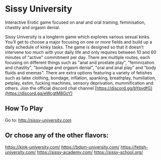# Sissy University
Interactive Erotic game focused on anal and oral training, feminisation, chastity and orgasm denial.

Sissy University is a longterm game which explores various sexual kinks. You’ll get to choose a major focusing on one or more fields and build up a daily schedule of kinky tasks. The game is designed so that it doesn’t intervene too much with your daily life and only requires between 10 and 60 minutes of "active" commitment per day. There are multiple routes, each focusing on different things such as "anal and prostate play", "feminization and chastity", "bondage and orgasm denial", "oral and anal play" and "body fluids and enemas". There are extra options featuring a variety of fetishes such as latex clothing, bondage, inflation, spanking, breathplay, humiliation, petplay, estim, fucking machines, sensory deprivation, mummification and others. Join the official discord chat channel [https://discord.gg/bYpvdfG](https://discord.gg/eWcgtM8GcY)
  
## How To Play  
Go to: http://sissy-university.com

## Or chose any of the other flavors:
https://kink-university.com/
https://bdsm-university.com/
https://fetish-university.com/
https://sissy-academy.com/
https://sissy-school.org/
